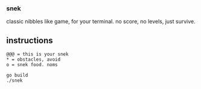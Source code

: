 ### snek
classic nibbles like game, for your terminal. no score, no levels, just survive.

## instructions

```
@@@ = this is your snek
* = obstacles, avoid
o = snek food. noms
```


```
go build
./snek
```
